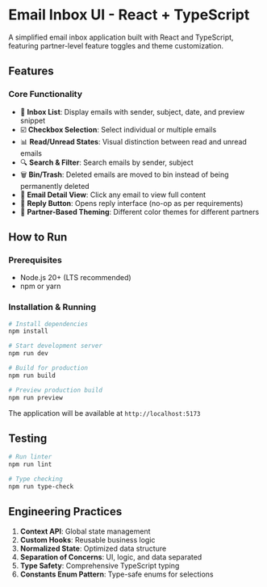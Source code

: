 # Email Inbox UI - React + TypeScript

A simplified email inbox application built with React and TypeScript, featuring partner-level feature toggles and theme customization.

## Features

### Core Functionality
- 📧 **Inbox List**: Display emails with sender, subject, date, and preview snippet
- ☑️ **Checkbox Selection**: Select individual or multiple emails
- 📊 **Read/Unread States**: Visual distinction between read and unread emails
- 🔍 **Search & Filter**: Search emails by sender, subject
- 🗑️ **Bin/Trash**: Deleted emails are moved to bin instead of being permanently deleted
- 📝 **Email Detail View**: Click any email to view full content
- 💬 **Reply Button**: Opens reply interface (no-op as per requirements)
- 🎨 **Partner-Based Theming**: Different color themes for different partners

## How to Run

### Prerequisites
- Node.js 20+ (LTS recommended)
- npm or yarn

### Installation & Running

```bash
# Install dependencies
npm install

# Start development server
npm run dev

# Build for production
npm run build

# Preview production build
npm run preview
```

The application will be available at `http://localhost:5173`

## Testing

```bash
# Run linter
npm run lint

# Type checking
npm run type-check
```

## Engineering Practices

1. **Context API**: Global state management
2. **Custom Hooks**: Reusable business logic
3. **Normalized State**: Optimized data structure
4. **Separation of Concerns**: UI, logic, and data separated
5. **Type Safety**: Comprehensive TypeScript typing
6. **Constants Enum Pattern**: Type-safe enums for selections
